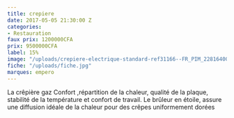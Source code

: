 ```yaml
---
title: crepiere
date: 2017-05-05 21:30:00 Z
categories:
- Restauration
faux prix: 1200000CFA
prix: 9500000CFA
label: 15%
image: "/uploads/crepiere-electrique-standard-ref31166--FR_PIM_228164001001_01.jpg"
fiche: "/uploads/fiche.jpg"
marques: empero
---
```


La crêpière gaz Confort ,répartition de la chaleur, qualité de la plaque, stabilité de la température et confort de travail.
Le brûleur en étoile, assure une diffusion idéale de la chaleur pour des crêpes uniformement dorées